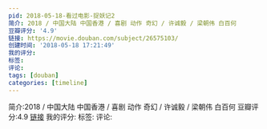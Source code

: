 ```yaml
---
pid: 2018-05-18-看过电影-捉妖记2
简介: 2018 / 中国大陆 中国香港 / 喜剧 动作 奇幻 / 许诚毅 / 梁朝伟 白百何
豆瓣评分: '4.9'
链接: https://movie.douban.com/subject/26575103/
创建时间: '2018-05-18 17:21:49'
我的评分:
标签:
评论:
tags: [douban]
categories: [timeline]
---
```

简介:2018 / 中国大陆 中国香港 / 喜剧 动作 奇幻 / 许诚毅 / 梁朝伟 白百何
豆瓣评分:4.9
[链接](https://movie.douban.com/subject/26575103/)
我的评分:
标签:
评论:

